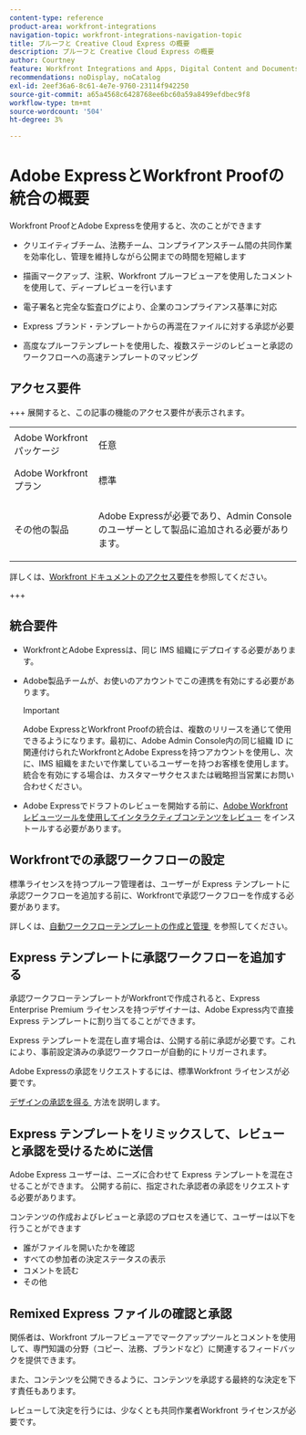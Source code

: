 ```yaml
---
content-type: reference
product-area: workfront-integrations
navigation-topic: workfront-integrations-navigation-topic
title: プルーフと Creative Cloud Express の概要
description: プルーフと Creative Cloud Express の概要
author: Courtney
feature: Workfront Integrations and Apps, Digital Content and Documents
recommendations: noDisplay, noCatalog
exl-id: 2eef36a6-8c61-4e7e-9760-23114f942250
source-git-commit: a65a4568c6428768ee6bc60a59a8499efdbec9f8
workflow-type: tm+mt
source-wordcount: '504'
ht-degree: 3%

---
```


# Adobe ExpressとWorkfront Proofの統合の概要

Workfront ProofとAdobe Expressを使用すると、次のことができます

* クリエイティブチーム、法務チーム、コンプライアンスチーム間の共同作業を効率化し、管理を維持しながら公開までの時間を短縮します

* 描画マークアップ、注釈、Workfront プルーフビューアを使用したコメントを使用して、ディープレビューを行います

* 電子署名と完全な監査ログにより、企業のコンプライアンス基準に対応


* Express ブランド・テンプレートからの再混在ファイルに対する承認が必要

* 高度なプルーフテンプレートを使用した、複数ステージのレビューと承認のワークフローへの高速テンプレートのマッピング

## アクセス要件

+++ 展開すると、この記事の機能のアクセス要件が表示されます。

<table style="table-layout:auto"> 
 <col> 
 <col> 
 <tbody> 
 <tr> 
   <td role="rowheader">Adobe Workfrontパッケージ</td> 
   <td> 
   <p>任意</p> 
   </td> 
  </tr> 
  <tr> 
   <td role="rowheader">Adobe Workfront プラン</td> 
   <td> 
   <p>標準 </p> 
  </td> 
  </tr> 
  <tr> 
   <td role="rowheader">その他の製品</td> 
   <td> 
   <p> Adobe Expressが必要であり、Admin Consoleのユーザーとして製品に追加される必要があります。 </p> </td> 
  </tr>
 </tbody> 
</table>

詳しくは、[Workfront ドキュメントのアクセス要件](/help/quicksilver/administration-and-setup/add-users/access-levels-and-object-permissions/access-level-requirements-in-documentation.md)を参照してください。

+++

## 統合要件

* WorkfrontとAdobe Expressは、同じ IMS 組織にデプロイする必要があります。

* Adobe製品チームが、お使いのアカウントでこの連携を有効にする必要があります。

  >[!IMPORTANT]
  >
  >Adobe ExpressとWorkfront Proofの統合は、複数のリリースを通じて使用できるようになります。最初に、Adobe Admin Console内の同じ組織 ID に関連付けられたWorkfrontとAdobe Expressを持つアカウントを使用し、次に、IMS 組織をまたいで作業しているユーザーを持つお客様を使用します。 統合を有効にする場合は、カスタマーサクセスまたは戦略担当営業にお問い合わせください。

* Adobe Expressでドラフトのレビューを開始する前に、[Adobe Workfront レビューツールを使用してインタラクティブコンテンツをレビュー &#x200B;](/help/quicksilver/review-and-approve-work/proofing/reviewing-proofs-within-workfront/review-a-proof/review-proof-in-web-viewer-extension.md) をインストールする必要があります。


## Workfrontでの承認ワークフローの設定

標準ライセンスを持つプルーフ管理者は、ユーザーが Express テンプレートに承認ワークフローを追加する前に、Workfrontで承認ワークフローを作成する必要があります。

詳しくは、[&#x200B; 自動ワークフローテンプレートの作成と管理 &#x200B;](/help/quicksilver/administration-and-setup/manage-workfront/configure-proofing/create-manage-automated-workflow-templates.md) を参照してください。

## Express テンプレートに承認ワークフローを追加する

承認ワークフローテンプレートがWorkfrontで作成されると、Express Enterprise Premium ライセンスを持つデザイナーは、Adobe Express内で直接 Express テンプレートに割り当てることができます。

Express テンプレートを混在し直す場合は、公開する前に承認が必要です。これにより、事前設定済みの承認ワークフローが自動的にトリガーされます。

Adobe Expressの承認をリクエストするには、標準Workfront ライセンスが必要です。

[&#x200B; デザインの承認を得る &#x200B;](https://helpx.adobe.com/jp/express/web/share-and-publish/share-and-collaborate/request-approval.html) 方法を説明します。


## Express テンプレートをリミックスして、レビューと承認を受けるために送信

Adobe Express ユーザーは、ニーズに合わせて Express テンプレートを混在させることができます。 公開する前に、指定された承認者の承認をリクエストする必要があります。

コンテンツの作成およびレビューと承認のプロセスを通じて、ユーザーは以下を行うことができます

* 誰がファイルを開いたかを確認
* すべての参加者の決定ステータスの表示
* コメントを読む
* その他

<!--Learn how to get approval on designs.   
need link to help article-->

## Remixed Express ファイルの確認と承認

関係者は、Workfront プルーフビューアでマークアップツールとコメントを使用して、専門知識の分野（コピー、法務、ブランドなど）に関連するフィードバックを提供できます。

また、コンテンツを公開できるように、コンテンツを承認する最終的な決定を下す責任もあります。

レビューして決定を行うには、少なくとも共同作業者Workfront ライセンスが必要です。
